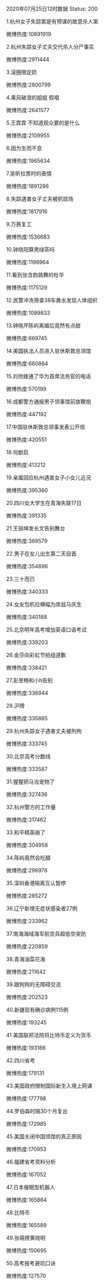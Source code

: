 2020年07月25日12时数据
Status: 200

1.杭州女子失踪案是有预谋的故意杀人案

微博热度:10891919

2.杭州失踪女子丈夫交代杀人分尸事实

微博热度:2911444

3.滚圈限定奶

微博热度:2800799

4.乘风破浪的姐姐 假唱

微博热度:2641577

5.王霏霏 不知道观众要的是什么

微博热度:2109955

6.因为生而不息

微博热度:1965634

7.吴昕拉票时的表情

微博热度:1891286

8.失踪遇害女子丈夫被抓现场

微博热度:1817916

9.万茜复工

微博热度:1536683

10.钟晓阳算男绿茶吗

微博热度:1199964

11.看到张含韵跳舞的杜华

微博热度:1175129

12.民警冲洗筛查38车粪水发现人体组织

微博热度:1099833

13.钟晓芹陈屿离婚后竟然有点甜

微博热度:669745

14.美国执法人员进入驻休斯敦总领馆

微博热度:660864

15.刘欣拨通了华为首席法务官的电话

微博热度:570199

16.成都警方通报男子领事馆前放鞭炮

微博热度:447192

17.中国驻休斯敦总领事发表公开信

微博热度:420551

18.何猷启

微博热度:413212

19.亲属回应杭州遇害女子小女儿近况

微博热度:395360

20.四川女大学生在青海失联17日

微博热度:391335

21.王丽坤发长文告别舞台

微博热度:369579

22.男子在女儿出生第二天自首

微博热度:354696

23.三十而已

微博热度:340333

24.女友包机拉横幅为库兹马庆生

微博热度:340188

25.北京明年高考增加英语口语考试

微博热度:339203

26.金莎向彩虹节拍组道歉

微博热度:338421

27.彭昱畅和小h告别

微博热度:336944

28.沪牌

微博热度:335885

29.杭州失踪女子遇害丈夫被刑拘

微博热度:333745

30.北京高考分数线

微博热度:333587

31.猩猩把马当宠物了

微博热度:327436

32.杭州警方的工作量

微博热度:317462

33.和平精英崩了

微博热度:304958

34.陈屿竟然会吃醋

微博热度:296978

35.深圳香港隔离互认暂停

微博热度:285272

36.辽宁新增无症状感染者27例

微博热度:233962

37.南海海域海军航空兵超低空突防

微博热度:220859

38.青海油菜花海

微博热度:211642

39.跟狗狗的无障碍交流

微博热度:202523

40.新疆现有确诊病例115例

微博热度:193245

41.美国联邦法院将比特币定义为货币

微博热度:193166

42.四川省考

微博热度:179131

43.美国政府限制国际新生入境上网课

微博热度:177798

44.罗伯森时隔30个月复出

微博热度:172985

45.美国关闭中国领馆的真正原因

微博热度:170953

46.福建省考资料分析

微博热度:167052

47.日本催眠型机器人

微博热度:165864

48.比特币

微博热度:165589

49.张萌撩黄晓明

微博热度:150695

50.高考报考避坑口诀

微博热度:127570

